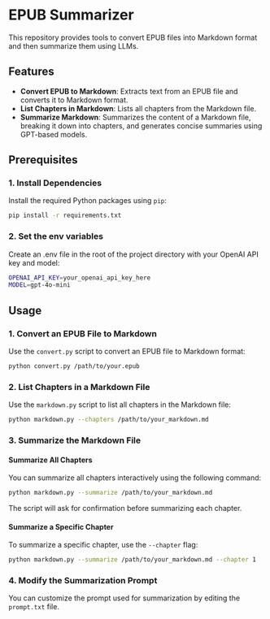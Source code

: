 # EPUB Summarizer

This repository provides tools to convert EPUB files into Markdown format and then summarize them using LLMs.

## Features

- **Convert EPUB to Markdown**: Extracts text from an EPUB file and converts it to Markdown format.
- **List Chapters in Markdown**: Lists all chapters from the Markdown file.
- **Summarize Markdown**: Summarizes the content of a Markdown file, breaking it down into chapters, and generates concise summaries using GPT-based models.

## Prerequisites

### 1. Install Dependencies

Install the required Python packages using `pip`:

```bash
pip install -r requirements.txt
```

### 2. Set the env variables

Create an .env file in the root of the project directory with your OpenAI API key and model:

```bash
OPENAI_API_KEY=your_openai_api_key_here
MODEL=gpt-4o-mini
```

## Usage
### 1. Convert an EPUB File to Markdown

Use the `convert.py` script to convert an EPUB file to Markdown format:

```bash
python convert.py /path/to/your.epub
```

### 2. List Chapters in a Markdown File

Use the `markdown.py` script to list all chapters in the Markdown file:

```bash
python markdown.py --chapters /path/to/your_markdown.md
```

### 3. Summarize the Markdown File
#### Summarize All Chapters

You can summarize all chapters interactively using the following command:

```bash
python markdown.py --summarize /path/to/your_markdown.md
```

The script will ask for confirmation before summarizing each chapter.

#### Summarize a Specific Chapter

To summarize a specific chapter, use the `--chapter` flag:

```bash
python markdown.py --summarize /path/to/your_markdown.md --chapter 1
```


### 4. Modify the Summarization Prompt

You can customize the prompt used for summarization by editing the `prompt.txt` file. 



